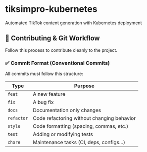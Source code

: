 # tiksimpro-kubernetes

Automated TikTok content generation with Kubernetes deployment

## 🚀 Contributing & Git Workflow

Follow this process to contribute cleanly to the project.

### ✅ Commit Format (Conventional Commits)

All commits must follow this structure:

| Type       | Purpose                                    |
| ---------- | ------------------------------------------ |
| `feat`     | A new feature                              |
| `fix`      | A bug fix                                  |
| `docs`     | Documentation only changes                 |
| `refactor` | Code refactoring without changing behavior |
| `style`    | Code formatting (spacing, commas, etc.)    |
| `test`     | Adding or modifying tests                  |
| `chore`    | Maintenance tasks (CI, deps, configs...)   |
